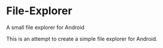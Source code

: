 # File-Explorer
A small file explorer for Android

This is an attempt to create a simple file explorer for Android.
